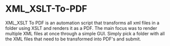 # XML_XSLT-To-PDF
XML_XSLT To PDF is an automation script that transforms all xml files in a folder using XSLT and renders it as a PDF. The main focus was to render multiple XML files at once through a simple GUI. Simply pick a folder with all the XML files that need to be transformed into PDF's and submit. 
